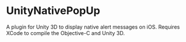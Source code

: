 UnityNativePopUp
================

A plugin for Unity 3D to display native alert messages on iOS.
Requires XCode to compile the Objective-C and Unity 3D.
